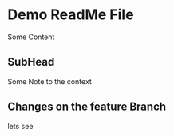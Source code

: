 # Demo ReadMe File

Some Content

## SubHead
Some Note to the context

## Changes on the feature Branch
lets see
